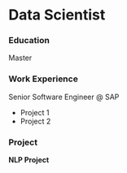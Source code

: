 # Data Scientist

### Education
Master

### Work Experience
Senior Software Engineer @ SAP
- Project 1
- Project 2

### Project
**NLP Project**
